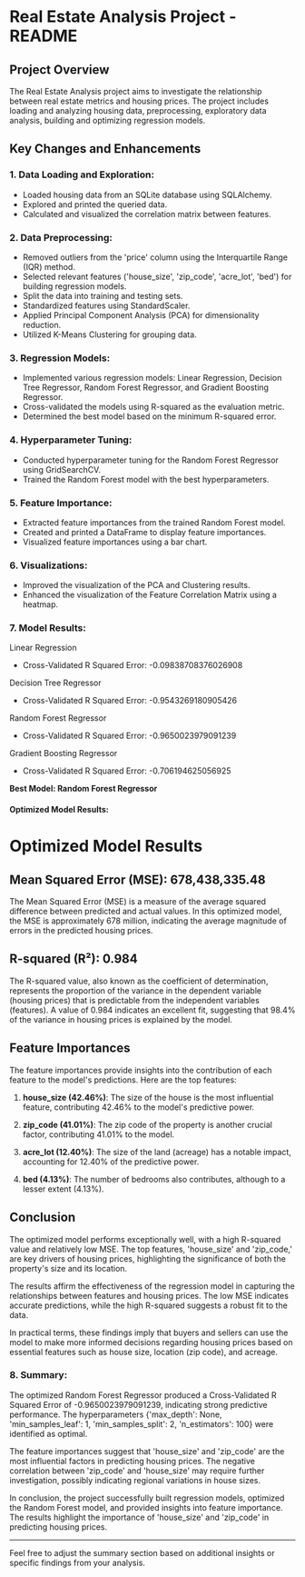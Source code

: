 
# Real Estate Analysis Project - README

## Project Overview

The Real Estate Analysis project aims to investigate the relationship between real estate metrics and housing prices. The project includes loading and analyzing housing data, preprocessing, exploratory data analysis, building and optimizing regression models.

## Key Changes and Enhancements

### 1. Data Loading and Exploration:

- Loaded housing data from an SQLite database using SQLAlchemy.
- Explored and printed the queried data.
- Calculated and visualized the correlation matrix between features.

### 2. Data Preprocessing:

- Removed outliers from the 'price' column using the Interquartile Range (IQR) method.
- Selected relevant features ('house_size', 'zip_code', 'acre_lot', 'bed') for building regression models.
- Split the data into training and testing sets.
- Standardized features using StandardScaler.
- Applied Principal Component Analysis (PCA) for dimensionality reduction.
- Utilized K-Means Clustering for grouping data.

### 3. Regression Models:

- Implemented various regression models: Linear Regression, Decision Tree Regressor, Random Forest Regressor, and Gradient Boosting Regressor.
- Cross-validated the models using R-squared as the evaluation metric.
- Determined the best model based on the minimum R-squared error.

### 4. Hyperparameter Tuning:

- Conducted hyperparameter tuning for the Random Forest Regressor using GridSearchCV.
- Trained the Random Forest model with the best hyperparameters.

### 5. Feature Importance:

- Extracted feature importances from the trained Random Forest model.
- Created and printed a DataFrame to display feature importances.
- Visualized feature importances using a bar chart.

### 6. Visualizations:

- Improved the visualization of the PCA and Clustering results.
- Enhanced the visualization of the Feature Correlation Matrix using a heatmap.

### 7. Model Results:

 Linear Regression
- Cross-Validated R Squared Error: -0.09838708376026908

Decision Tree Regressor
- Cross-Validated R Squared Error: -0.9543269180905426

 Random Forest Regressor
- Cross-Validated R Squared Error: -0.9650023979091239

 Gradient Boosting Regressor
- Cross-Validated R Squared Error: -0.706194625056925

**Best Model: Random Forest Regressor**

#### Optimized Model Results:
# Optimized Model Results

## Mean Squared Error (MSE): 678,438,335.48

The Mean Squared Error (MSE) is a measure of the average squared difference between predicted and actual values. In this optimized model, the MSE is approximately 678 million, indicating the average magnitude of errors in the predicted housing prices.

## R-squared (R²): 0.984

The R-squared value, also known as the coefficient of determination, represents the proportion of the variance in the dependent variable (housing prices) that is predictable from the independent variables (features). A value of 0.984 indicates an excellent fit, suggesting that 98.4% of the variance in housing prices is explained by the model.

## Feature Importances

The feature importances provide insights into the contribution of each feature to the model's predictions. Here are the top features:

1. **house_size (42.46%)**: The size of the house is the most influential feature, contributing 42.46% to the model's predictive power.

2. **zip_code (41.01%)**: The zip code of the property is another crucial factor, contributing 41.01% to the model.

3. **acre_lot (12.40%)**: The size of the land (acreage) has a notable impact, accounting for 12.40% of the predictive power.

4. **bed (4.13%)**: The number of bedrooms also contributes, although to a lesser extent (4.13%).

## Conclusion

The optimized model performs exceptionally well, with a high R-squared value and relatively low MSE. The top features, 'house_size' and 'zip_code,' are key drivers of housing prices, highlighting the significance of both the property's size and its location.

The results affirm the effectiveness of the regression model in capturing the relationships between features and housing prices. The low MSE indicates accurate predictions, while the high R-squared suggests a robust fit to the data.

In practical terms, these findings imply that buyers and sellers can use the model to make more informed decisions regarding housing prices based on essential features such as house size, location (zip code), and acreage.

### 8. Summary:

The optimized Random Forest Regressor produced a Cross-Validated R Squared Error of -0.9650023979091239, indicating strong predictive performance. The hyperparameters {'max_depth': None, 'min_samples_leaf': 1, 'min_samples_split': 2, 'n_estimators': 100} were identified as optimal.

The feature importances suggest that 'house_size' and 'zip_code' are the most influential factors in predicting housing prices. The negative correlation between 'zip_code' and 'house_size' may require further investigation, possibly indicating regional variations in house sizes.

In conclusion, the project successfully built regression models, optimized the Random Forest model, and provided insights into feature importance. The results highlight the importance of 'house_size' and 'zip_code' in predicting housing prices.

---

Feel free to adjust the summary section based on additional insights or specific findings from your analysis.

